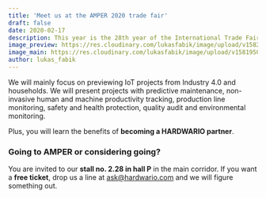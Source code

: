 ```yaml
---
title: 'Meet us at the AMPER 2020 trade fair'
draft: false
date: 2020-02-17
description: This year is the 28th year of the International Trade Fair of Electrotechnics, Energetics, Automation, Communication, Lighting and Security Technologies. Just like in previous years, HARDWARIO will be there.
image_preview: https://res.cloudinary.com/lukasfabik/image/upload/v1582032375/events/logo_amper2020_ctverec.png
image_main: https://res.cloudinary.com/lukasfabik/image/upload/v1581950249/blog/wide_placeholder.jpg
author: lukas_fabik
---
```


We will mainly focus on previewing IoT projects from Industry 4.0 and households. We will present projects with predictive maintenance, non-invasive human and machine productivity tracking, production line monitoring, safety and health protection, quality audit and environmental monitoring.

Plus, you will learn the benefits of **becoming a HARDWARIO partner**.

### Going to AMPER or considering going?

You are invited to our **stall no. 2.28 in hall P** in the main corridor. If you want a **free ticket**, drop us a line at [ask@hardwario.com](mailto:ask@hardwrio.com) and we will figure something out.

